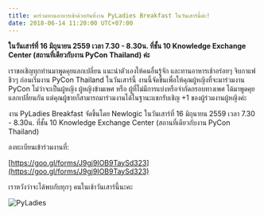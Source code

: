 ```yaml
---
title: มาร่วมทานอาหารเช้าด้วยกันที่งาน PyLadies Breakfast ในวันเสาร์นี้ค่ะ!
date: 2018-06-14 11:20:00 UTC+07:00
---
```


**ในวันเสาร์ที่ 16 มิถุนายน 2559 เวลา 7.30 - 8.30น. ที่ชั้น 10 Knowledge Exchange Center (สถานที่เดียวกับงาน PyCon Thailand) ค่ะ**

เราขอเชิญทุกท่านมาพูดคุยแลกเปลี่ยน แนะนำตัวเองให้คนอื่นรู้จัก และทานอาหารเช้าอร่อยๆ จิบกาแฟชิวๆ ก่อนเริ่มงาน PyCon Thailand ในวันเสาร์นี้ งานนี้จัดขึ้นเพื่อให้คุณผู้หญิงที่จะมาร่วมงาน PyCon ไม่ว่าจะเป็นผู้หญิง ผู้หญิงข้ามเพศ หรือ ผู้ที่ไม่มีการแบ่งหรือจำกัดกรอบทางเพศ ได้มาพูดคุยแลกเปลี่ยนกัน แต่คุณผู้ชายก็สามารถมาร่วมงานได้ในฐานะแขกรับเชิญ +1 ของผู้ร่วมงานผู้หญิงค่ะ 

งาน PyLadies Breakfast จัดขึ้นโดย Newlogic ในวันเสาร์ที่ 16 มิถุนายน 2559 เวลา 7.30 - 8.30น. ที่ชั้น 10 Knowledge Exchange Center (สถานที่เดียวกับงาน PyCon Thailand) 

ลงทะเบียนเข้าร่วมงานที่: 

 [https://goo.gl/forms/J9gj9IOB9TaySd323](https://goo.gl/forms/J9gj9IOB9TaySd323) 

เราหวังว่าจะได้พบกับทุกๆ คนในเช้าวันเสาร์นี้นะคะ

![PyLadies](/pylady_geek_wordmark_standard.png)


